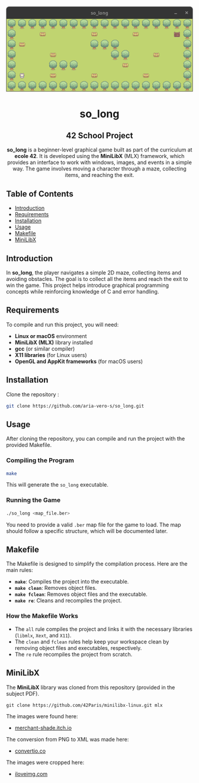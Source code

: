 <p align="center">
  <img src="so_long.png"/>
</p>

<h1 align="center">so_long</h1>
<h2 align="center">42 School Project</h2>

<p align="center">
  <b>so_long</b> is a beginner-level graphical game built as part of the curriculum at <b>ecole 42</b>. It is developed using the <b>MiniLibX</b> (MLX) framework, which provides an interface to work with windows, images, and events in a simple way. The game involves moving a character through a maze, collecting items, and reaching the exit.
</p>

## Table of Contents
- [Introduction](#introduction)
- [Requirements](#requirements)
- [Installation](#installation)
- [Usage](#usage)
- [Makefile](#makefile)
- [MiniLibX](#minilibx)

## Introduction
In **so_long**, the player navigates a simple 2D maze, collecting items and avoiding obstacles. The goal is to collect all the items and reach the exit to win the game. This project helps introduce graphical programming concepts while reinforcing knowledge of C and error handling.

## Requirements
To compile and run this project, you will need:
- **Linux or macOS** environment
- **MiniLibX (MLX)** library installed
- **gcc** (or similar compiler)
- **X11 libraries** (for Linux users)
- **OpenGL and AppKit frameworks** (for macOS users)

## Installation
Clone the repository :
```bash
git clone https://github.com/aria-vero-s/so_long.git
```

## Usage
After cloning the repository, you can compile and run the project with the provided Makefile.

### Compiling the Program
```bash
make
```

This will generate the `so_long` executable.

### Running the Game
```bash
./so_long <map_file.ber>
```

You need to provide a valid `.ber` map file for the game to load. The map should follow a specific structure, which will be documented later.

## Makefile
The Makefile is designed to simplify the compilation process. Here are the main rules:

- **`make`**: Compiles the project into the executable.
- **`make clean`**: Removes object files.
- **`make fclean`**: Removes object files and the executable.
- **`make re`**: Cleans and recompiles the project.

### How the Makefile Works
- The `all` rule compiles the project and links it with the necessary libraries (`libmlx`, `Xext`, and `X11`).
- The `clean` and `fclean` rules help keep your workspace clean by removing object files and executables, respectively.
- The `re` rule recompiles the project from scratch.

## MiniLibX
The  **MiniLibX** library was cloned from this repository (provided in the subject PDF).
```
git clone https://github.com/42Paris/minilibx-linux.git mlx
```

The images were found here:
- [merchant-shade.itch.io](https://merchant-shade.itch.io/16x16-mini-world-sprites)

The conversion from PNG to XML was made here:
- [convertio.co](https://convertio.co/png-xpm/)

The images were cropped here:
- [iloveimg.com](https://www.iloveimg.com/)
